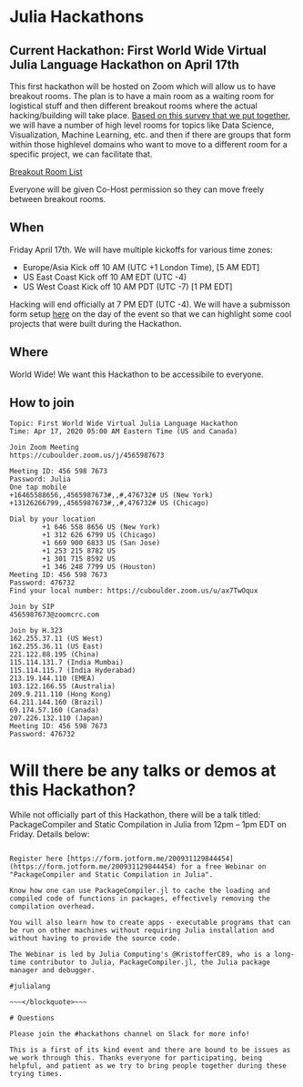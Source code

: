 # Julia Hackathons

## Current Hackathon: First World Wide Virtual Julia Language Hackathon on April 17th

This first hackathon will be hosted on Zoom which will allow us to have breakout rooms. The plan is to have a main room as a waiting room for logistical stuff and then different breakout rooms where the actual hacking/building will take place. [Based on this survey that we put together](https://docs.google.com/forms/d/e/1FAIpQLSdYdr3T1i6jLee1ES2PfJ-MRadjlDAQQGTVx3vrquceLGCTyg/viewform?usp=sf_link), we will have a number of high level rooms for topics like Data Science, Visualization, Machine Learning, etc. and then if there are groups that form within those highlevel domains who want to move to a different room for a specific project, we can facilitate that. 

[Breakout Room List](https://docs.google.com/document/d/1sp4Y1s8kUFHRZ9UWDGmwxZprH6O1Wgo7jIT9VQPpCVw/edit?usp=sharing)

Everyone will be given Co-Host permission so they can move freely between breakout rooms.

## When 

Friday April 17th. We will have multiple kickoffs for various time zones:  
 - Europe/Asia Kick off 10 AM (UTC +1 London Time), [5 AM EDT]
 - US East Coast Kick off 10 AM EDT (UTC -4)
 - US West Coast Kick off 10 AM PDT (UTC -7) [1 PM EDT]
 
Hacking will end officially at 7 PM EDT (UTC -4). We will have a submisson form setup [here](https://docs.google.com/forms/d/e/1FAIpQLScKntdRDWXt1yNx4Wevtk-_fT34krvY271j-x-KD3VN9oIvxA/viewform?usp=sf_link) on the day of the event so that we can highlight some cool projects that were built during the Hackathon. 
 
## Where 

World Wide! We want this Hackathon to be accessibile to everyone. 

## How to join

```
Topic: First World Wide Virtual Julia Language Hackathon
Time: Apr 17, 2020 05:00 AM Eastern Time (US and Canada)

Join Zoom Meeting
https://cuboulder.zoom.us/j/4565987673

Meeting ID: 456 598 7673
Password: Julia
One tap mobile
+16465588656,,4565987673#,,#,476732# US (New York)
+13126266799,,4565987673#,,#,476732# US (Chicago)

Dial by your location
        +1 646 558 8656 US (New York)
        +1 312 626 6799 US (Chicago)
        +1 669 900 6833 US (San Jose)
        +1 253 215 8782 US
        +1 301 715 8592 US
        +1 346 248 7799 US (Houston)
Meeting ID: 456 598 7673
Password: 476732
Find your local number: https://cuboulder.zoom.us/u/ax7TwOqux

Join by SIP
4565987673@zoomcrc.com

Join by H.323
162.255.37.11 (US West)
162.255.36.11 (US East)
221.122.88.195 (China)
115.114.131.7 (India Mumbai)
115.114.115.7 (India Hyderabad)
213.19.144.110 (EMEA)
103.122.166.55 (Australia)
209.9.211.110 (Hong Kong)
64.211.144.160 (Brazil)
69.174.57.160 (Canada)
207.226.132.110 (Japan)
Meeting ID: 456 598 7673
Password: 476732
```

# Will there be any talks or demos at this Hackathon? 

While not officially part of this Hackathon, there will be a talk titled: PackageCompiler and Static Compilation in Julia from 12pm – 1pm EDT on Friday. Details below: 

~~~<blockquote class="blockquote">~~~

Register here [https://form.jotform.me/200931129844454](https://form.jotform.me/200931129844454) for a free Webinar on "PackageCompiler and Static Compilation in Julia".

Know how one can use PackageCompiler.jl to cache the loading and compiled code of functions in packages, effectively removing the compilation overhead.

You will also learn how to create apps - executable programs that can be run on other machines without requiring Julia installation and without having to provide the source code.

The Webinar is led by Julia Computing's @KristofferC89, who is a long-time contributor to Julia, PackageCompiler.jl, the Julia package manager and debugger.

#julialang

~~~</blockquote>~~~

# Questions

Please join the #hackathons channel on Slack for more info! 

This is a first of its kind event and there are bound to be issues as we work through this. Thanks everyone for participating, being helpful, and patient as we try to bring people together during these trying times. 

